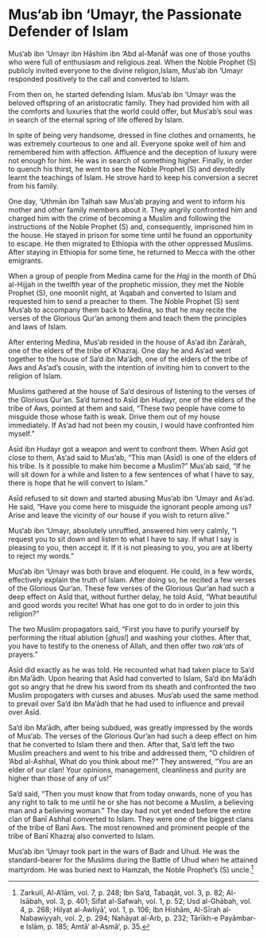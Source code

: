 Mus‘ab ibn ‘Umayr, the Passionate Defender of Islam
===================================================

Mus‘ab ibn ‘Umayr ibn Hāshim ibn ‘Abd al-Manāf was one of those youths
who were full of enthusiasm and religious zeal. When the Noble Prophet
(S) publicly invited everyone to the divine religion,Islam, Mus‘ab ibn
‘Umayr responded positively to the call and converted to Islam.

From then on, he started defending Islam. Mus‘ab ibn ‘Umayr was the
beloved offspring of an aristocratic family. They had provided him with
all the comforts and luxuries that the world could offer, but Mus‘ab’s
soul was in search of the eternal spring of life offered by Islam.

In spite of being very handsome, dressed in fine clothes and ornaments,
he was extremely courteous to one and all. Everyone spoke well of him
and remembered him with affection. Affluence and the deception of luxury
were not enough for him. He was in search of something higher. Finally,
in order to quench his thirst, he went to see the Noble Prophet (S) and
devotedly learnt the teachings of Islam. He strove hard to keep his
conversion a secret from his family.

One day, ‘Uthmān ibn Talhah saw Mus‘ab praying and went to inform his
mother and other family members about it. They angrily confronted him
and charged him with the crime of becoming a Muslim and following the
instructions of the Noble Prophet (S) and, consequently, imprisoned him
in the house. He stayed in prison for some time until he found an
opportunity to escape. He then migrated to Ethiopia with the other
oppressed Muslims. After staying in Ethiopia for some time, he returned
to Mecca with the other emigrants.

When a group of people from Medina came for the *Hajj* in the month of
Dhū al-Hijjah in the twelfth year of the prophetic mission, they met the
Noble Prophet (S), one moonlit night, at ‘Aqabah and converted to Islam
and requested him to send a preacher to them. The Noble Prophet (S) sent
Mus‘ab to accompany them back to Medina, so that he may recite the
verses of the Glorious Qur’an among them and teach them the principles
and laws of Islam.

After entering Medina, Mus‘ab resided in the house of As‘ad ibn Zarārah,
one of the elders of the tribe of Khazraj. One day he and As‘ad went
together to the house of Sa‘d ibn Ma‘ādh, one of the elders of the tribe
of Aws and As‘ad’s cousin, with the intention of inviting him to convert
to the religion of Islam.

Muslims gathered at the house of Sa‘d desirous of listening to the
verses of the Glorious Qur’an. Sa‘d turned to Asīd ibn Hudayr, one of
the elders of the tribe of Aws, pointed at them and said, “These two
people have come to misguide those whose faith is weak. Drive them out
of my house immediately. If As‘ad had not been my cousin, I would have
confronted him myself.”

Asīd ibn Hudayr got a weapon and went to confront them. When Asīd got
close to them, As‘ad said to Mus‘ab, “This man (Asīd) is one of the
elders of his tribe. Is it possible to make him become a Muslim?” Mus‘ab
said, “If he will sit down for a while and listen to a few sentences of
what I have to say, there is hope that he will convert to Islam.”

Asīd refused to sit down and started abusing Mus‘ab ibn ‘Umayr and
As‘ad. He said, “Have you come here to misguide the ignorant people
among us? Arise and leave the vicinity of our house if you wish to
return alive.”

Mus‘ab ibn ‘Umayr, absolutely unruffled, answered him very calmly, “I
request you to sit down and listen to what I have to say. If what I say
is pleasing to you, then accept it. If it is not pleasing to you, you
are at liberty to reject my words.”

Mus‘ab ibn ‘Umayr was both brave and eloquent. He could, in a few words,
effectively explain the truth of Islam. After doing so, he recited a few
verses of the Glorious Qur’an. These few verses of the Glorious Qur’an
had such a deep effect on Asīd that, without further delay, he told
Asīd, “What beautiful and good words you recite! What has one got to do
in order to join this religion?”

The two Muslim propagators said, “First you have to purify yourself by
performing the ritual ablution [*ghusl*] and washing your clothes. After
that, you have to testify to the oneness of Allah, and then offer two
*rak‘at*s of prayers.”

Asīd did exactly as he was told. He recounted what had taken place to
Sa‘d ibn Ma‘ādh. Upon hearing that Asīd had converted to Islam, Sa‘d ibn
Ma‘ādh got so angry that he drew his sword from its sheath and
confronted the two Muslim propogaters with curses and abuses. Mus‘ab
used the same method to prevail over Sa‘d ibn Ma‘ādh that he had used to
influence and prevail over Asīd.

Sa‘d ibn Ma‘ādh, after being subdued, was greatly impressed by the words
of Mus‘ab. The verses of the Glorious Qur’an had such a deep effect on
him that he converted to Islam there and then. After that, Sa‘d left the
two Muslim preachers and went to his tribe and addressed them, “O
children of ‘Abd al-Ashhal, What do you think about me?” They answered,
“You are an elder of our clan! Your opinions, management, cleanliness
and purity are higher than those of any of us!”

Sa‘d said, “Then you must know that from today onwards, none of you has
any right to talk to me until he or she has not become a Muslim, a
believing man and a believing woman.” The day had not yet ended before
the entire clan of Banī Ashhal converted to Islam. They were one of the
biggest clans of the tribe of Banī Aws. The most renowned and prominent
people of the tribe of Banī Khazraj also converted to Islam.

Mus‘ab ibn ‘Umayr took part in the wars of Badr and Uhud. He was the
standard-bearer for the Muslims during the Battle of Uhud when he
attained martyrdom. He was buried next to Hamzah, the Noble Prophet’s
(S) uncle.[^1]

[^1]: Zarkulī, Al-A‘lām, vol. 7, p. 248; Ibn Sa‘d, Tabaqāt, vol. 3, p.
82; Al-Isābah, vol. 3, p. 401; Sifat al-Safwah, vol. 1, p. 52; Usd
al-Ghābah, vol. 4, p. 268; Hilyat al-Awliyā’, vol. 1, p. 106; Ibn
Hishām, Al-Sīrah al-Nabawiyyah, vol. 2, p. 294; Nahāyat al-Arb, p. 232;
Tārīkh-e Payāmbar-e Islām, p. 185; Amtā‘ al-Asmā‘, p. 35.



